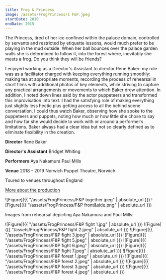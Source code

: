 ```yaml
---
title: Frog & Princess
image: /assets/FrogPrincess/1 F&P.jpeg
startDate: 2010
endDate: 2015
---
```


The Princess, tired of her ice confined within the palace domain, controlled by servants and restricted by etiquette lessons, would much prefer to be playing in the mud outside. When her ball bounces over the palace garden walls she is determined to follow it, into the forest where, inevitably she meets a frog. Do you think they will be friends?

I enjoyed working as a Director's Assistant to director Rene Baker: my role was as a facilitator
charged with keeping everything running smoothly: making tea at appropriate moments, recording the process of rehearsal in short films with additional photos of key elements, while striving to capture any practical arrangements or movements to which Baker drew attention. In addition, I noted down lines said by the actor puppeteers and transformed this improvisation into text. I had the satisfying role of making everything just slightly less hectic plus getting access to all the behind scene conversation. I could thus watch Baker, observing how she spoke to the puppeteers and puppets, noting how much or how little she chose to say and how far she would decide to work with or around a performer’s limitations. Baker always had a clear idea but not so clearly defined as to eliminate flexibility in the creation.

**Director**
Rene Baker

**Director's Assistant**
Bridget Whiting

**Performers**
Aya Nakamura
Paul Mills

**Venue**
2018 - 2019
Norwich Puppet Theatre, Norwich

Toured to venues throughout England

[More about the production](http://www.puppettheatre.co.uk/whats-on/puppetry/frog-and-princess)

![Figure]({{ "/assets/FrogPrincess/F&P together.jpeg" | absolute_url }})
![Figure]({{ "/assets/FrogPrincess/F&P front&side.png" | absolute_url }})

Images from rehearsal depicting Aya Nakamura and Paul Mills:

![Figure]({{ "/assets/FrogPrincess/F&P fight 1.jpg" | absolute_url }})
![Figure]({{ "/assets/FrogPrincess/F&P fight 2.jpeg" | absolute_url }})
![Figure]({{ "/assets/FrogPrincess/F&P fight 3.jpeg" | absolute_url }})
![Figure]({{ "/assets/FrogPrincess/F&P fight 5.jpeg" | absolute_url }})
![Figure]({{ "/assets/FrogPrincess/F&P fight 6.jpeg" | absolute_url }})
![Figure]({{ "/assets/FrogPrincess/F&P fight 7.jpeg" | absolute_url }})
![Figure]({{ "/assets/FrogPrincess/F&P forest 1.jpeg" | absolute_url }})
![Figure]({{ "/assets/FrogPrincess/F&P forest 2.jpeg" | absolute_url }})
![Figure]({{ "/assets/FrogPrincess/F&P forest 3.jpeg" | absolute_url }})
![Figure]({{ "/assets/FrogPrincess/F&P forest 4.jpeg" | absolute_url }})
